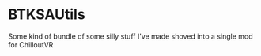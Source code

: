 # BTKSAUtils
Some kind of bundle of some silly stuff I've made shoved into a single mod for ChilloutVR
